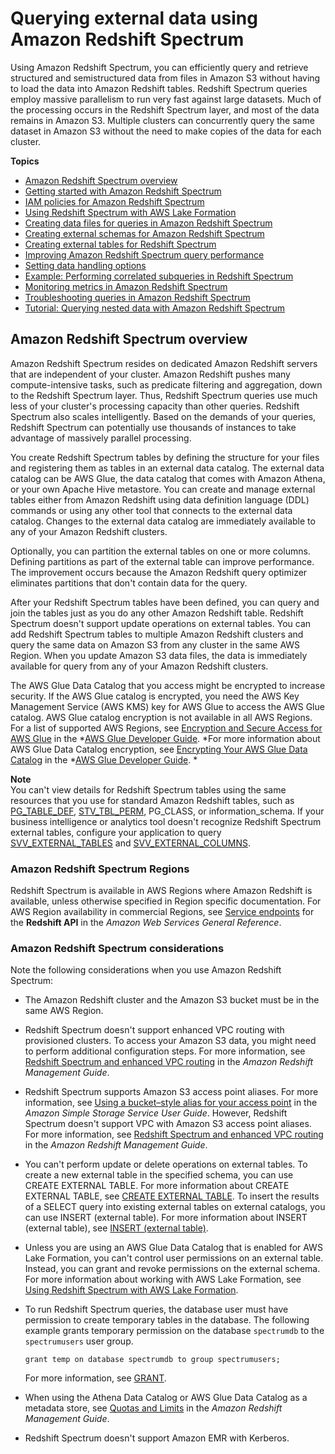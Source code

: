 # Querying external data using Amazon Redshift Spectrum<a name="c-using-spectrum"></a>

Using Amazon Redshift Spectrum, you can efficiently query and retrieve structured and semistructured data from files in Amazon S3 without having to load the data into Amazon Redshift tables\. Redshift Spectrum queries employ massive parallelism to run very fast against large datasets\. Much of the processing occurs in the Redshift Spectrum layer, and most of the data remains in Amazon S3\. Multiple clusters can concurrently query the same dataset in Amazon S3 without the need to make copies of the data for each cluster\.

**Topics**
+ [Amazon Redshift Spectrum overview](#c-spectrum-overview)
+ [Getting started with Amazon Redshift Spectrum](c-getting-started-using-spectrum.md)
+ [IAM policies for Amazon Redshift Spectrum](c-spectrum-iam-policies.md)
+ [Using Redshift Spectrum with AWS Lake Formation](spectrum-lake-formation.md)
+ [Creating data files for queries in Amazon Redshift Spectrum](c-spectrum-data-files.md)
+ [Creating external schemas for Amazon Redshift Spectrum](c-spectrum-external-schemas.md)
+ [Creating external tables for Redshift Spectrum](c-spectrum-external-tables.md)
+ [Improving Amazon Redshift Spectrum query performance](c-spectrum-external-performance.md)
+ [Setting data handling options](t_setting-data-handling-options.md)
+ [Example: Performing correlated subqueries in Redshift Spectrum](c_performing-correlated-subqueries-spectrum.md)
+ [Monitoring metrics in Amazon Redshift Spectrum](c-spectrum-metrics.md)
+ [Troubleshooting queries in Amazon Redshift Spectrum](c-spectrum-troubleshooting.md)
+ [Tutorial: Querying nested data with Amazon Redshift Spectrum](tutorial-query-nested-data.md)

## Amazon Redshift Spectrum overview<a name="c-spectrum-overview"></a>

Amazon Redshift Spectrum resides on dedicated Amazon Redshift servers that are independent of your cluster\. Amazon Redshift pushes many compute\-intensive tasks, such as predicate filtering and aggregation, down to the Redshift Spectrum layer\. Thus, Redshift Spectrum queries use much less of your cluster's processing capacity than other queries\. Redshift Spectrum also scales intelligently\. Based on the demands of your queries, Redshift Spectrum can potentially use thousands of instances to take advantage of massively parallel processing\.

You create Redshift Spectrum tables by defining the structure for your files and registering them as tables in an external data catalog\. The external data catalog can be AWS Glue, the data catalog that comes with Amazon Athena, or your own Apache Hive metastore\. You can create and manage external tables either from Amazon Redshift using data definition language \(DDL\) commands or using any other tool that connects to the external data catalog\. Changes to the external data catalog are immediately available to any of your Amazon Redshift clusters\. 

Optionally, you can partition the external tables on one or more columns\. Defining partitions as part of the external table can improve performance\. The improvement occurs because the Amazon Redshift query optimizer eliminates partitions that don't contain data for the query\. 

After your Redshift Spectrum tables have been defined, you can query and join the tables just as you do any other Amazon Redshift table\. Redshift Spectrum doesn't support update operations on external tables\. You can add Redshift Spectrum tables to multiple Amazon Redshift clusters and query the same data on Amazon S3 from any cluster in the same AWS Region\. When you update Amazon S3 data files, the data is immediately available for query from any of your Amazon Redshift clusters\. 

The AWS Glue Data Catalog that you access might be encrypted to increase security\. If the AWS Glue catalog is encrypted, you need the AWS Key Management Service \(AWS KMS\) key for AWS Glue to access the AWS Glue catalog\. AWS Glue catalog encryption is not available in all AWS Regions\. For a list of supported AWS Regions, see [Encryption and Secure Access for AWS Glue](https://docs.aws.amazon.com/glue/latest/dg/encryption-glue-resources.html) in the *[AWS Glue Developer Guide](https://docs.aws.amazon.com/glue/latest/dg/)\. *For more information about AWS Glue Data Catalog encryption, see [Encrypting Your AWS Glue Data Catalog](https://docs.aws.amazon.com/glue/latest/dg/encrypt-glue-data-catalog.html) in the *[AWS Glue Developer Guide](https://docs.aws.amazon.com/glue/latest/dg/)\. * 

**Note**  
You can't view details for Redshift Spectrum tables using the same resources that you use for standard Amazon Redshift tables, such as [PG\_TABLE\_DEF](r_PG_TABLE_DEF.md), [STV\_TBL\_PERM](r_STV_TBL_PERM.md), PG\_CLASS, or information\_schema\. If your business intelligence or analytics tool doesn't recognize Redshift Spectrum external tables, configure your application to query [SVV\_EXTERNAL\_TABLES](r_SVV_EXTERNAL_TABLES.md) and [SVV\_EXTERNAL\_COLUMNS](r_SVV_EXTERNAL_COLUMNS.md)\.

### Amazon Redshift Spectrum Regions<a name="c-spectrum-regions"></a>

Redshift Spectrum is available in AWS Regions where Amazon Redshift is available, unless otherwise specified in Region specific documentation\. For AWS Region availability in commercial Regions, see [Service endpoints](https://docs.aws.amazon.com/general/latest/gr/redshift-service.html#redshift_region) for the **Redshift API** in the *Amazon Web Services General Reference*\. 

### Amazon Redshift Spectrum considerations<a name="c-spectrum-considerations"></a>

Note the following considerations when you use Amazon Redshift Spectrum:
+ The Amazon Redshift cluster and the Amazon S3 bucket must be in the same AWS Region\. 
+ Redshift Spectrum doesn't support enhanced VPC routing with provisioned clusters\. To access your Amazon S3 data, you might need to perform additional configuration steps\. For more information, see [Redshift Spectrum and enhanced VPC routing](https://docs.aws.amazon.com/redshift/latest/mgmt/spectrum-enhanced-vpc.html) in the *Amazon Redshift Management Guide*\.
+ Redshift Spectrum supports Amazon S3 access point aliases\. For more information, see [Using a bucket–style alias for your access point](https://docs.aws.amazon.com/AmazonS3/latest/userguide/access-points-alias.html) in the *Amazon Simple Storage Service User Guide*\. However, Redshift Spectrum doesn't support VPC with Amazon S3 access point aliases\. For more information, see [Redshift Spectrum and enhanced VPC routing](https://docs.aws.amazon.com/redshift/latest/mgmt/spectrum-enhanced-vpc.html) in the *Amazon Redshift Management Guide*\.
+ You can't perform update or delete operations on external tables\. To create a new external table in the specified schema, you can use CREATE EXTERNAL TABLE\. For more information about CREATE EXTERNAL TABLE, see [CREATE EXTERNAL TABLE](r_CREATE_EXTERNAL_TABLE.md)\. To insert the results of a SELECT query into existing external tables on external catalogs, you can use INSERT \(external table\)\. For more information about INSERT \(external table\), see [INSERT \(external table\)](r_INSERT_external_table.md)\.
+ Unless you are using an AWS Glue Data Catalog that is enabled for AWS Lake Formation, you can't control user permissions on an external table\. Instead, you can grant and revoke permissions on the external schema\. For more information about working with AWS Lake Formation, see [Using Redshift Spectrum with AWS Lake Formation](spectrum-lake-formation.md)\.
+ To run Redshift Spectrum queries, the database user must have permission to create temporary tables in the database\. The following example grants temporary permission on the database `spectrumdb` to the `spectrumusers` user group\. 

  ```
  grant temp on database spectrumdb to group spectrumusers;
  ```

  For more information, see [GRANT](r_GRANT.md)\.
+ When using the Athena Data Catalog or AWS Glue Data Catalog as a metadata store, see [Quotas and Limits](https://docs.aws.amazon.com/redshift/latest/mgmt/amazon-redshift-limits.html) in the *Amazon Redshift Management Guide*\. 
+ Redshift Spectrum doesn't support Amazon EMR with Kerberos\.
